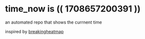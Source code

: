 # time_now is (( 1708657200391 ))

an automated repo that shows the currnent time

inspired by [breakingheatmap](https://github.com/breakingheatmap/breakingheatmap)